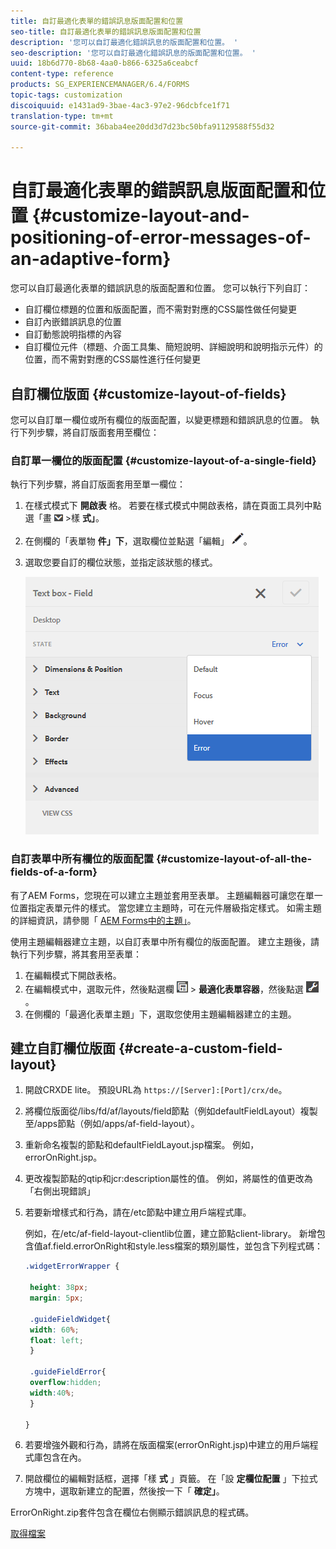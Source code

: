 ```yaml
---
title: 自訂最適化表單的錯誤訊息版面配置和位置
seo-title: 自訂最適化表單的錯誤訊息版面配置和位置
description: '您可以自訂最適化錯誤訊息的版面配置和位置。 '
seo-description: '您可以自訂最適化錯誤訊息的版面配置和位置。 '
uuid: 18b6d770-8b68-4aa0-b866-6325a6ceabcf
content-type: reference
products: SG_EXPERIENCEMANAGER/6.4/FORMS
topic-tags: customization
discoiquuid: e1431ad9-3bae-4ac3-97e2-96dcbfce1f71
translation-type: tm+mt
source-git-commit: 36baba4ee20dd3d7d23bc50bfa91129588f55d32

---
```



# 自訂最適化表單的錯誤訊息版面配置和位置 {#customize-layout-and-positioning-of-error-messages-of-an-adaptive-form}

您可以自訂最適化表單的錯誤訊息的版面配置和位置。 您可以執行下列自訂：

* 自訂欄位標題的位置和版面配置，而不需對對應的CSS屬性做任何變更
* 自訂內嵌錯誤訊息的位置
* 自訂動態說明指標的內容
* 自訂欄位元件（標題、介面工具集、簡短說明、詳細說明和說明指示元件）的位置，而不需對對應的CSS屬性進行任何變更

## 自訂欄位版面 {#customize-layout-of-fields}

您可以自訂單一欄位或所有欄位的版面配置，以變更標題和錯誤訊息的位置。 執行下列步驟，將自訂版面套用至欄位：

### 自訂單一欄位的版面配置 {#customize-layout-of-a-single-field}

執行下列步驟，將自訂版面套用至單一欄位：

1. 在樣式模式下 **開啟表** 格。 若要在樣式模式中開啟表格，請在頁面工具列中點選「畫 ![布下拉式清單](assets/canvas-drop-down.png) >樣 **式」**。
1. 在側欄的「表單物 **件」下**，選取欄位並點選「編輯」 ![按鈕編輯按鈕](assets/edit-button.png)。
1. 選取您要自訂的欄位狀態，並指定該狀態的樣式。

   ![指定欄位的內嵌樣式](assets/edit-error-state.png)

### 自訂表單中所有欄位的版面配置 {#customize-layout-of-all-the-fields-of-a-form}

有了AEM Forms，您現在可以建立主題並套用至表單。 主題編輯器可讓您在單一位置指定表單元件的樣式。 當您建立主題時，可在元件層級指定樣式。 如需主題的詳細資訊，請參閱「 [AEM Forms中的主題」](/help/forms/using/themes.md)。

使用主題編輯器建立主題，以自訂表單中所有欄位的版面配置。 建立主題後，請執行下列步驟，將其套用至表單：

1. 在編輯模式下開啟表格。
1. 在編輯模式中，選取元件，然後點選欄 ![位層級](assets/field-level.png) > **最適化表單容器**，然後點選 ![cmppr](assets/cmppr.png)。
1. 在側欄的「最適化表單主題」下，選取您使用主題編輯器建立的主題。

## 建立自訂欄位版面 {#create-a-custom-field-layout}

1. 開啟CRXDE lite。 預設URL為 `https://[Server]:[Port]/crx/de`。
1. 將欄位版面從/libs/fd/af/layouts/field節點（例如defaultFieldLayout）複製至/apps節點（例如/apps/af-field-layout）。
1. 重新命名複製的節點和defaultFieldLayout.jsp檔案。 例如，errorOnRight.jsp。

1. 更改複製節點的qtip和jcr:description屬性的值。 例如，將屬性的值更改為「右側出現錯誤」

1. 若要新增樣式和行為，請在/etc節點中建立用戶端程式庫。

   例如，在/etc/af-field-layout-clientlib位置，建立節點client-library。 新增包含值af.field.errorOnRight和style.less檔案的類別屬性，並包含下列程式碼：

   ```css
   .widgetErrorWrapper {
   
    height: 38px;
    margin: 5px;
   
    .guideFieldWidget{
    width: 60%;
    float: left; 
    }
   
    .guideFieldError{
    overflow:hidden;
    width:40%; 
    }
   
   }
   ```

1. 若要增強外觀和行為，請將在版面檔案(errorOnRight.jsp)中建立的用戶端程式庫包含在內。
1. 開啟欄位的編輯對話框，選擇「樣 **式** 」頁籤。 在「設 **定欄位配置** 」下拉式方塊中，選取新建立的配置，然後按一下「 **確定」**。

ErrorOnRight.zip套件包含在欄位右側顯示錯誤訊息的程式碼。

[取得檔案](assets/erroronright.zip)
